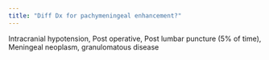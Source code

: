 ```yaml
---
title: "Diff Dx for pachymeningeal enhancement?"
---
```

Intracranial hypotension, Post operative, Post lumbar puncture (5% of time), Meningeal neoplasm, granulomatous disease

